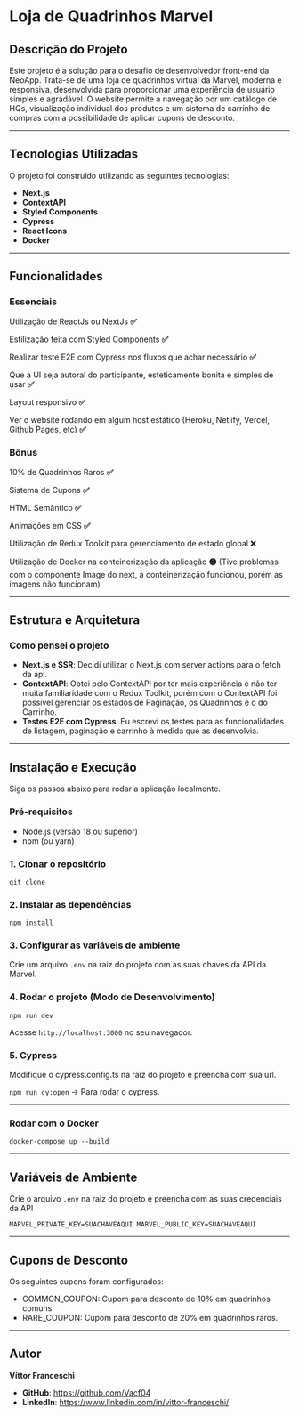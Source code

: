 # Loja de Quadrinhos Marvel

## **Descrição do Projeto**

Este projeto é a solução para o desafio de desenvolvedor front-end da NeoApp. Trata-se de uma loja de quadrinhos virtual da Marvel, moderna e responsiva, desenvolvida para proporcionar uma experiência de usuário simples e agradável. O website permite a navegação por um catálogo de HQs, visualização individual dos produtos e um sistema de carrinho de compras com a possibilidade de aplicar cupons de desconto.

---

## **Tecnologias Utilizadas**

O projeto foi construído utilizando as seguintes tecnologias:

- **Next.js**
- **ContextAPI**
- **Styled Components**
- **Cypress**
- **React Icons**
- **Docker**

---

## **Funcionalidades**

### **Essenciais**

Utilização de ReactJs ou NextJs **✅**

Estilização feita com Styled Components **✅**

Realizar teste E2E com Cypress nos fluxos que achar necessário **✅**

Que a UI seja autoral do participante, esteticamente bonita e simples de usar **✅**

Layout responsivo **✅**

Ver o website rodando em algum host estático (Heroku, Netlify, Vercel, Github
Pages, etc) **✅**

### Bônus

10% de Quadrinhos Raros **✅**

Sistema de Cupons **✅**

HTML Semântico **✅**

Animações em CSS **✅**

Utilização de Redux Toolkit para gerenciamento de estado global ❌

Utilização de Docker na conteinerização da aplicação **🟡** (Tive problemas com o componente Image do next, a conteinerização funcionou, porém as imagens não funcionam)

---

## **Estrutura e Arquitetura**

### **Como pensei o projeto**

- **Next.js e SSR**: Decidi utilizar o Next.js com server actions para o fetch da api.
- **ContextAPI**: Optei pelo ContextAPI por ter mais experiência e não ter muita familiaridade com o Redux Toolkit, porém com o ContextAPI foi possível gerenciar os estados de Paginação, os Quadrinhos e o do Carrinho.
- **Testes E2E com Cypress**: Eu escrevi os testes para as funcionalidades de listagem, paginação e carrinho à medida que as desenvolvia.

---

## **Instalação e Execução**

Siga os passos abaixo para rodar a aplicação localmente.

### Pré-requisitos

- Node.js (versão 18 ou superior)
- npm (ou yarn)

### 1. Clonar o repositório

`git clone` 

### 2. Instalar as dependências

`npm install`

### 3. Configurar as variáveis de ambiente

Crie um arquivo `.env` na raiz do projeto com as suas chaves da API da Marvel.

### 4. Rodar o projeto (Modo de Desenvolvimento)

`npm run dev`

Acesse `http://localhost:3000` no seu navegador.

### 5. Cypress

Modifique o cypress.config.ts na raiz do projeto e preencha com sua url.

`npm run cy:open` → Para rodar o cypress.

---

### Rodar com o Docker

`docker-compose up --build`

---

## **Variáveis de Ambiente**

Crie o arquivo `.env` na raiz do projeto e preencha com as suas credenciais da API

`MARVEL_PRIVATE_KEY=SUACHAVEAQUI
MARVEL_PUBLIC_KEY=SUACHAVEAQUI`

---

## **Cupons de Desconto**

Os seguintes cupons foram configurados:

- COMMON_COUPON: Cupom para desconto de 10% em quadrinhos comuns.
- RARE_COUPON: Cupom para desconto de 20% em quadrinhos raros.

---

## **Autor**

**Víttor Franceschi**

- **GitHub**: https://github.com/Vacf04
- **LinkedIn**: https://www.linkedin.com/in/vittor-franceschi/
